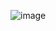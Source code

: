 ![image](https://github.com/jusupm/BootCampDBeaver/assets/98189162/4c87a1a3-614b-4eb8-9093-ab25c521a0d1)
